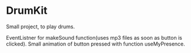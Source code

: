 # DrumKit

Small project, to play drums. 

EventListner for makeSound function(uses mp3 files as soon as button is clicked). Small animation of button pressed with function useMyPresence.
